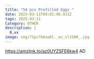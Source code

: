 ```yaml
---
title: "54 pcs Prefilled Eggs "
date: 2025-03-11T09:01:06.911Z
tags: 2025-03-11
Category: OTHER
description: |
  8.xx
image: img/71pc7k8swbl._ac_sl1500_.jpg
---
```

https://amzlink.to/az0UYZSFE6kw4
AD